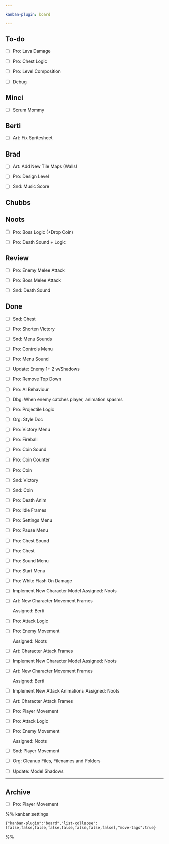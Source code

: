 ```yaml
---

kanban-plugin: board

---
```


## To-do

- [ ] Pro: Lava Damage
- [ ] Pro: Chest Logic
- [ ] Pro: Level Composition
- [ ] Debug


## Minci

- [ ] Scrum Mommy


## Berti

- [ ] Art: Fix Spritesheet


## Brad

- [ ] Art: Add New Tile Maps (Walls)
- [ ] Pro: Design Level
- [ ] Snd: Music Score


## Chubbs



## Noots

- [ ] Pro: Boss Logic (+Drop Coin)
- [ ] Pro: Death Sound + Logic


## Review

- [ ] Pro: Enemy Melee Attack
- [ ] Pro: Boss Melee Attack
- [ ] Snd: Death Sound


## Done

- [ ] Snd: Chest
- [ ] Pro: Shorten Victory
- [ ] Snd: Menu Sounds
- [ ] Pro: Controls Menu
- [ ] Pro: Menu Sound
- [ ] Update: Enemy 1+ 2 w/Shadows
- [ ] Pro: Remove Top Down
- [ ] Pro: AI Behaviour
- [ ] Dbg: When enemy catches player, animation spasms
- [ ] Pro: Projectile Logic
- [ ] Org: Style Doc
- [ ] Pro: Victory Menu
- [ ] Pro: Fireball
- [ ] Pro: Coin Sound
- [ ] Pro: Coin Counter
- [ ] Pro: Coin
- [ ] Snd: Victory
- [ ] Snd: Coin
- [ ] Pro: Death Anim
- [ ] Pro: Idle Frames
- [ ] Pro: Settings Menu
- [ ] Pro: Pause Menu
- [ ] Pro: Chest Sound
- [ ] Pro: Chest
- [ ] Pro: Sound Menu
- [ ] Pro:  Start Menu
- [ ] Pro: White Flash On Damage
- [ ] Implement New Character Model
	Assigned: Noots
- [ ] Art: New Character Movement Frames
	
	Assigned: Berti
- [ ] Pro: Attack Logic
- [ ] Pro: Enemy Movement
	
	Assigned: Noots
- [ ] Art: Character Attack Frames
- [ ] Implement New Character Model
	Assigned: Noots
- [ ] Art: New Character Movement Frames
	
	Assigned: Berti
- [ ] Implement New Attack Animations
	Assigned: Noots
- [ ] Art: Character Attack Frames
- [ ] Pro: Player Movement
- [ ] Pro: Attack Logic
- [ ] Pro: Enemy Movement
	
	Assigned: Noots
- [ ] Snd: Player Movement
- [ ] Org: Cleanup Files, Filenames and Folders
- [ ] Update: Model Shadows


***

## Archive

- [ ] Pro: Player Movement

%% kanban:settings
```
{"kanban-plugin":"board","list-collapse":[false,false,false,false,false,false,false,false],"move-tags":true}
```
%%